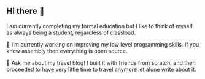 ## Hi there 👋

I am currently completing my formal education but I like to think of myself as always being a student, regardless of classload.

🔭 I’m currently working on improving my low level programming skills. If you know assembly then everything is open source.

💬 Ask me about my travel blog! I built it with friends from scratch, and then proceeded to have very little time to travel anymore let alone write about it.


<!--
**petehands/petehands** is a ✨ _special_ ✨ repository because its `README.md` (this file) appears on your GitHub profile.

Here are some ideas to get you started:

- 🔭 I’m currently working on ...
- 🌱 I’m currently learning ...
- 👯 I’m looking to collaborate on ...
- 🤔 I’m looking for help with ...
- 💬 Ask me about ...
- 📫 How to reach me: ...
- 😄 Pronouns: ...
- ⚡ Fun fact: ...
-->
